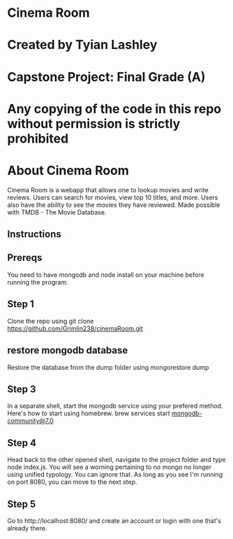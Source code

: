 # Cinema Room
# Created by Tyian Lashley
# Capstone Project: Final Grade (A)
# Any copying of the code in this repo without permission is strictly prohibited
# About Cinema Room
Cinema Room is a webapp that allows one to lookup movies and write reviews. Users can search for movies, view top 10 titles, and more. Users also have the ability to see the movies they have reviewed.
Made possible with TMDB - The Movie Database.
## Instructions
## Prereqs
You need to have mongodb and node install on your machine before running the program.
## Step 1
Clone the repo using git clone https://github.com/Grimlin238/cinemaRoom.git
## restore mongodb database
Restore the database from the dump folder using mongorestore dump
## Step 3
In a separate shell, start the mongodb service using your prefered method. Here's how to start using homebrew.
brew services start mongodb-community@7.0
## Step 4
Head back to the other opened shell, navigate to the project folder and type node index.js. You will see a worning pertaining to no mongo no longer using unified typology. You can ignore that. As long as you see I'm running on port 8080, you can move to the next step. 
## Step 5
Go to http://localhost:8080/ and create an account or login with one that's already there.
